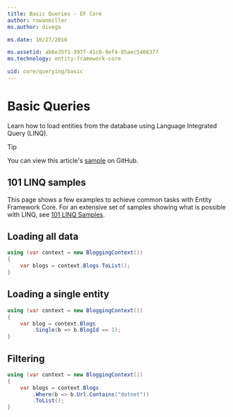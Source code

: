 ```yaml
---
title: Basic Queries - EF Core
author: rowanmiller
ms.author: divega

ms.date: 10/27/2016

ms.assetid: ab6e35f1-397f-41c0-9ef4-85aec5466377
ms.technology: entity-framework-core

uid: core/querying/basic
---
```

# Basic Queries

Learn how to load entities from the database using Language Integrated Query (LINQ).

> [!TIP]  
> You can view this article's [sample](https://github.com/aspnet/EntityFramework.Docs/tree/master/samples/core/Querying) on GitHub.

## 101 LINQ samples

This page shows a few examples to achieve common tasks with Entity Framework Core. For an extensive set of samples showing what is possible with LINQ, see [101 LINQ Samples](https://code.msdn.microsoft.com/101-LINQ-Samples-3fb9811b).

## Loading all data

<!-- [!code-csharp[Main](samples/core/Querying/Querying/Basics/Sample.cs)] -->
``` csharp
using (var context = new BloggingContext())
{
    var blogs = context.Blogs.ToList();
}
```

## Loading a single entity

<!-- [!code-csharp[Main](samples/core/Querying/Querying/Basics/Sample.cs)] -->
``` csharp
using (var context = new BloggingContext())
{
    var blog = context.Blogs
        .Single(b => b.BlogId == 1);
}
```

## Filtering

<!-- [!code-csharp[Main](samples/core/Querying/Querying/Basics/Sample.cs)] -->
``` csharp
using (var context = new BloggingContext())
{
    var blogs = context.Blogs
        .Where(b => b.Url.Contains("dotnet"))
        .ToList();
}
```
